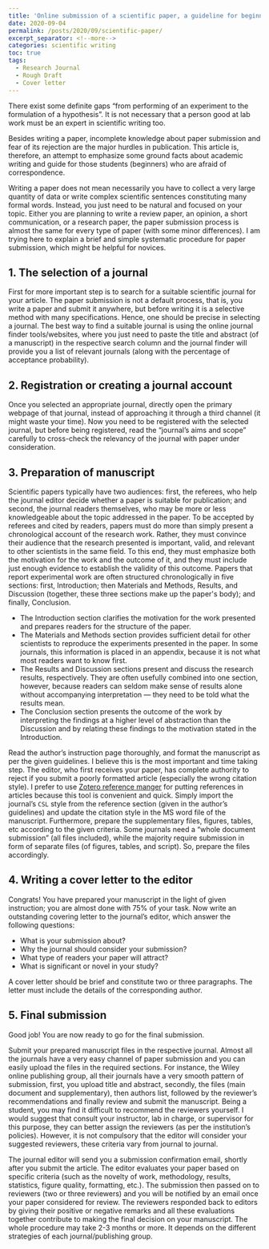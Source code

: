 ```yaml
---
title: 'Online submission of a scientific paper, a guideline for beginners'
date: 2020-09-04
permalink: /posts/2020/09/scientific-paper/
excerpt_separator: <!--more-->
categories: scientific writing
toc: true
tags:
  - Research Journal
  - Rough Draft
  - Cover letter
---
```

There exist some definite gaps “from performing of an experiment to the formulation of a hypothesis”. It is not necessary that a person good at lab work must be an expert in scientific writing too.
<!--more-->
Besides writing a paper, incomplete knowledge about paper submission and fear of its rejection are the major hurdles in publication. This article is, therefore, an attempt to emphasize some ground facts about academic writing and guide for those students (beginners) who are afraid of correspondence.
<!--more-->
Writing a paper does not mean necessarily you have to collect a very large quantity of data or write complex scientific sentences constituting many formal words. Instead, you just need to be natural and focused on your topic. Either you are planning to write a review paper, an opinion, a short communication, or a research paper, the paper submission process is almost the same for every type of paper (with some minor differences). I am trying here to explain a brief and simple systematic procedure for paper submission, which might be helpful for novices.
<!--more-->
## 1. The selection of a journal
First for more important step is to search for a suitable scientific journal for your article. The paper submission is not a default process, that is, you write a paper and submit it anywhere, but before writing it is a selective method with many specifications. Hence, one should be precise in selecting a journal. The best way to find a suitable journal is using the online journal finder tools/websites, where you just need to paste the title and abstract (of a manuscript) in the respective search column and the journal finder will provide you a list of relevant journals (along with the percentage of acceptance probability).
## 2. Registration or creating a journal account
Once you selected an appropriate journal, directly open the primary webpage of that journal, instead of approaching it through a third channel (it might waste your time). Now you need to be registered with the selected journal, but before being registered, read the “journal’s aims and scope” carefully to cross-check the relevancy of the journal with paper under consideration.
## 3. Preparation of manuscript
Scientific papers typically have two audiences: first, the referees, who help the journal editor decide whether a paper is suitable for publication; and second, the journal readers themselves, who may be more or less knowledgeable about the topic addressed in the paper. To be accepted by referees and cited by readers, papers must do more than simply present a chronological account of the research work. Rather, they must convince their audience that the research presented is important, valid, and relevant to other scientists in the same field. To this end, they must emphasize both the motivation for the work and the outcome of it, and they must include just enough evidence to establish the validity of this outcome.
Papers that report experimental work are often structured chronologically in five sections: first, Introduction; then Materials and Methods, Results, and Discussion (together, these three sections make up the paper's body); and finally, Conclusion.
 - The Introduction section clarifies the motivation for the work presented and prepares readers for the structure of the paper.
 - The Materials and Methods section provides sufficient detail for other scientists to reproduce the experiments presented in the paper. In some journals, this information is placed in an appendix, because it is not what most readers want to know first.
 - The Results and Discussion sections present and discuss the research results, respectively. They are often usefully combined into one section, however, because readers can seldom make sense of results alone without accompanying interpretation — they need to be told what the results mean.
 - The Conclusion section presents the outcome of the work by interpreting the findings at a higher level of abstraction than the Discussion and by relating these findings to the motivation stated in the Introduction.
 
Read the author’s instruction page thoroughly, and format the manuscript as per the given guidelines. I believe this is the most important and time taking step. The editor, who first receives your paper, has complete authority to reject if you submit a poorly formatted article (especially the wrong citation style). I prefer to use [Zotero reference manger](https://www.zotero.org/) for putting references in articles because this tool is convenient and quick. Simply import the journal’s `CSL` style from the reference section (given in the author’s guidelines) and update the citation style in the MS word file of the manuscript. Furthermore, prepare the supplementary files, figures, tables, etc according to the given criteria. Some journals need a “whole document submission” (all files included), while the majority require submission in form of separate files (of figures, tables, and script). So, prepare the files accordingly.

## 4. Writing a cover letter to the editor
Congrats! You have prepared your manuscript in the light of given instruction; you are almost done with 75% of your task. Now write an outstanding covering letter to the journal’s editor, which answer the following questions:
<!--more-->
- What is your submission about?
- Why the journal should consider your submission?
- What type of readers your paper will attract?
- What is significant or novel in your study?

A cover letter should be brief and constitute two or three paragraphs. The letter must include the details of the corresponding author.
## 5. Final submission
Good job! You are now ready to go for the final submission.
<!--more-->
Submit your prepared manuscript files in the respective journal. Almost all the journals have a very easy channel of paper submission and you can easily upload the files in the required sections. For instance, the Wiley online publishing group, all their journals have a very smooth pattern of submission, first, you upload title and abstract, secondly, the files (main document and supplementary), then authors list, followed by the reviewer’s recommendations and finally review and submit the manuscript. Being a student, you may find it difficult to recommend the reviewers yourself. I would suggest that consult your instructor, lab in charge, or supervisor for this purpose, they can better assign the reviewers (as per the institution’s policies). However, it is not compulsory that the editor will consider your suggested reviewers, these criteria vary from journal to journal.
<!--more-->
The journal editor will send you a submission confirmation email, shortly after you submit the article. The editor evaluates your paper based on specific criteria (such as the novelty of work, methodology, results, statistics, figure quality, formatting, etc.). The submission then passed on to reviewers (two or three reviewers) and you will be notified by an email once your paper considered for review. The reviewers responded back to editors by giving their positive or negative remarks and all these evaluations together contribute to making the final decision on your manuscript. The whole procedure may take 2-3 months or more. It depends on the different strategies of each journal/publishing group.